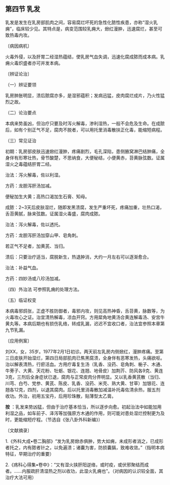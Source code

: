 ## 第四节 乳发

乳发是发生在乳房部肌肉之间，容易腐烂坏死的急性化脓性疾患，亦称“湿火乳痈”，临床较少见。其特点是，病变范围较乳痈大，焮红漫肿，迅速腐烂，甚至可致热毒内攻。

〔病因病机〕

火毒外侵，以及肝胃二经湿热蕴结，使乳房气血失调，迅速化腐成脓而成本病。乳痈火毒炽盛者亦可并发本病。

〔辨证论治〕

（一）辨证要领

乳房肿胀明显，溃后脓腐亦多，是湿邪蕴积；发病迅猛，皮肉腐烂成片，乃火性猛烈之故。

（二）论治要点

本病来势虽凶，但治疗只要及时泻火解毒，渗利湿热，一般不会危及生命。在成脓后，如有个别正气不足，腐肉不脱者，可以用托里消毒散扶正化毒，能缩短病程。

（三）常见证治

初期：乳房部皮肤迅速焮红漫肿，疼痛剧烈，毛孔深陷，患侧腋窝淋巴结肿痛，全身伴有形寒壮热，骨节酸楚，不思纳食，大便秘结，小便黄赤，苔黄脉弦数。证属湿火之毒蕴结肝胃二经。

治法：泻火解毒，佐以利湿。

方药：龙胆泻肝汤加减。

便秘加生大黄；高热口渴加生石膏、知母。

成脓：2~3天后皮肤湿烂，随即发黑溃腐，发生严重坏死，疼痛加重，壮热口渴，舌苔黄腻，脉来弦数。证属湿火毒盛，腐肉成脓。

治法：泻火解毒，佐以透托。

方药：龙胆泻肝汤加穿山甲、皂角刺。

若正气不足者，加黄芪、当归。

溃后：只要治疗适当，腐脱新生，热退肿消，大约一月左右可以逐渐愈合。

治法：补益气血。

方药：四妙汤或八珍汤加减。

（四）外治法 可参照乳痈的处理方法。

（五）临证权变

本病毒邪鸱张，正虚不胜防御者，毒邪内攻，则见高热神昏，舌苔黄，脉数等，为火毒攻心之证。治宜清热解毒，凉血开窍。方用犀角地黄汤合黄连解毒汤、安宫牛黄丸等。本病后期也有损伤乳络，转成乳漏，迟迟不宜收口者，治法宜参照本章第九节乳漏。

〔应用例案〕

刘XX，女，35岁。1977年2月1日初诊。两天前左乳房内侧焮红，漫肿疼痛。至第三日皮肤开始湿烂，第四日局部肌肉已焦黑腐溃，全身伴有恶寒发热，头痛欲呕。治以解表清热，行瘀活血。方用疔毒复生汤（乳香、没药、皂角刺、梔子、木通、牛蒡子、大黄、天花粉、牡蛎、银花、连翘、地骨皮）加荆芥、防风各9克、黄连3克，三剂后全身症状已退，腐肉与正常皮肉分界明显。又以乳香黄芪散（当归、川芎、白芍、党参、黄芪、陈皮、乳香、没药、米壳、熟大黄、甘草）加银花、连翘各12克，四剂，以退其腐肉。后以托里消毒散加减温补托毒佐清余热，服五剂收功。外治，初用五宝丹，后用珍珠散，贴薄型太乙膏。

 **按** ：乳发来势凶猛，但由于治疗基本恰当，所以逐步向愈。初起治法中如能加用利湿之品，如车前子、泽泻等加强原方木通的作用，则可能对患处湿烂控制更为及时，更能缩短疗程。（节选自《张八卦外科新编》）

〔文献摘录〕

1.《外科大成•卷二胸部》“发为乳房焮赤俱肿，势大如痈，未成形者消之，已成形者托之，内有脓者针之，以免遍溃；诸囊为害，防损囊膈，致难收敛。”（指明本病特征，早期治疗的重要）

2.《疡科心得集•卷中》：“又有湿火挟肝阳逆络，或时疫，或伏邪聚结而成者。……内服疏肝清湿热之剂以收功，此湿火乳痈也”。（对病因的认识较全面，其治疗大法可用）
